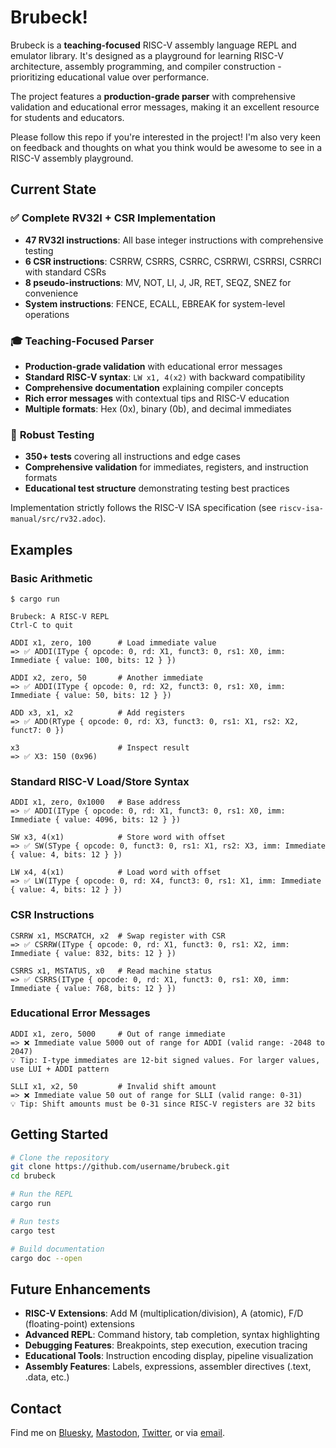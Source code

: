 # Brubeck!

Brubeck is a **teaching-focused** RISC-V assembly language REPL and emulator library. It's designed as a playground for learning RISC-V architecture, assembly programming, and compiler construction - prioritizing educational value over performance.

The project features a **production-grade parser** with comprehensive validation and educational error messages, making it an excellent resource for students and educators.

Please follow this repo if you're interested in the project! I'm also very keen on feedback and thoughts on what you think would be awesome to see in a RISC-V assembly playground.

## Current State

### ✅ **Complete RV32I + CSR Implementation**
* **47 RV32I instructions**: All base integer instructions with comprehensive testing
* **6 CSR instructions**: CSRRW, CSRRS, CSRRC, CSRRWI, CSRRSI, CSRRCI with standard CSRs
* **8 pseudo-instructions**: MV, NOT, LI, J, JR, RET, SEQZ, SNEZ for convenience
* **System instructions**: FENCE, ECALL, EBREAK for system-level operations

### 🎓 **Teaching-Focused Parser**
* **Production-grade validation** with educational error messages
* **Standard RISC-V syntax**: `LW x1, 4(x2)` with backward compatibility
* **Comprehensive documentation** explaining compiler concepts
* **Rich error messages** with contextual tips and RISC-V education
* **Multiple formats**: Hex (0x), binary (0b), and decimal immediates

### 🧪 **Robust Testing**
* **350+ tests** covering all instructions and edge cases
* **Comprehensive validation** for immediates, registers, and instruction formats
* **Educational test structure** demonstrating testing best practices

Implementation strictly follows the RISC-V ISA specification (see `riscv-isa-manual/src/rv32.adoc`).

## Examples

### Basic Arithmetic
```
$ cargo run

Brubeck: A RISC-V REPL
Ctrl-C to quit

ADDI x1, zero, 100      # Load immediate value
=> ✅ ADDI(IType { opcode: 0, rd: X1, funct3: 0, rs1: X0, imm: Immediate { value: 100, bits: 12 } })

ADDI x2, zero, 50       # Another immediate
=> ✅ ADDI(IType { opcode: 0, rd: X2, funct3: 0, rs1: X0, imm: Immediate { value: 50, bits: 12 } })

ADD x3, x1, x2          # Add registers
=> ✅ ADD(RType { opcode: 0, rd: X3, funct3: 0, rs1: X1, rs2: X2, funct7: 0 })

x3                      # Inspect result
=> ✅ X3: 150 (0x96)
```

### Standard RISC-V Load/Store Syntax
```
ADDI x1, zero, 0x1000   # Base address
=> ✅ ADDI(IType { opcode: 0, rd: X1, funct3: 0, rs1: X0, imm: Immediate { value: 4096, bits: 12 } })

SW x3, 4(x1)            # Store word with offset
=> ✅ SW(SType { opcode: 0, funct3: 0, rs1: X1, rs2: X3, imm: Immediate { value: 4, bits: 12 } })

LW x4, 4(x1)            # Load word with offset
=> ✅ LW(IType { opcode: 0, rd: X4, funct3: 0, rs1: X1, imm: Immediate { value: 4, bits: 12 } })
```

### CSR Instructions
```
CSRRW x1, MSCRATCH, x2  # Swap register with CSR
=> ✅ CSRRW(IType { opcode: 0, rd: X1, funct3: 0, rs1: X2, imm: Immediate { value: 832, bits: 12 } })

CSRRS x1, MSTATUS, x0   # Read machine status
=> ✅ CSRRS(IType { opcode: 0, rd: X1, funct3: 0, rs1: X0, imm: Immediate { value: 768, bits: 12 } })
```

### Educational Error Messages
```
ADDI x1, zero, 5000     # Out of range immediate
=> ❌ Immediate value 5000 out of range for ADDI (valid range: -2048 to 2047)
💡 Tip: I-type immediates are 12-bit signed values. For larger values, use LUI + ADDI pattern

SLLI x1, x2, 50         # Invalid shift amount
=> ❌ Immediate value 50 out of range for SLLI (valid range: 0-31)
💡 Tip: Shift amounts must be 0-31 since RISC-V registers are 32 bits
```

## Getting Started

```bash
# Clone the repository
git clone https://github.com/username/brubeck.git
cd brubeck

# Run the REPL
cargo run

# Run tests
cargo test

# Build documentation
cargo doc --open
```

## Future Enhancements

* **RISC-V Extensions**: Add M (multiplication/division), A (atomic), F/D (floating-point) extensions
* **Advanced REPL**: Command history, tab completion, syntax highlighting
* **Debugging Features**: Breakpoints, step execution, execution tracing
* **Educational Tools**: Instruction encoding display, pipeline visualization
* **Assembly Features**: Labels, expressions, assembler directives (.text, .data, etc.)

## Contact

Find me on [Bluesky](https://bsky.app/profile/peat.org), [Mastodon](https://mastodon.social/@peat), [Twitter](https://twitter.com/peat), or via [email](mailto:peat@peat.org).
